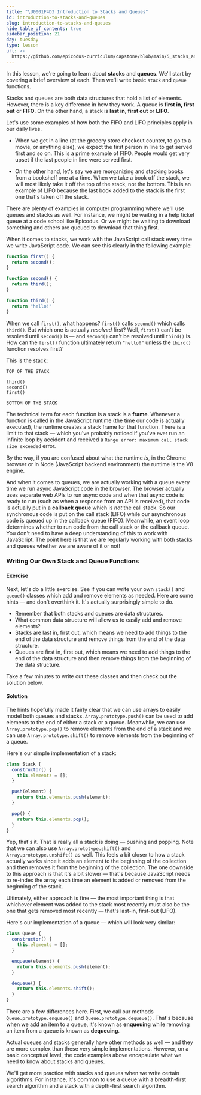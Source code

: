 ```yaml
---
title: "\U0001F4D3 Introduction to Stacks and Queues"
id: introduction-to-stacks-and-queues
slug: introduction-to-stacks-and-queues
hide_table_of_contents: true
sidebar_position: 21
day: tuesday
type: lesson
url: >-
  https://github.com/epicodus-curriculum/capstone/blob/main/5_stacks_and_queues.md
---
```


In this lesson, we're going to learn about **stacks** and **queues**. We'll start by covering a brief overview of each. Then we'll write basic `stack` and `queue` functions.

Stacks and queues are both data structures that hold a list of elements. However, there is a key difference in how they work. A queue is **first in, first out** or **FIFO**. On the other hand, a stack is **last in, first out** or **LIFO**.

Let's use some examples of how both the FIFO and LIFO principles apply in our daily lives.

* When we get in a line (at the grocery store checkout counter, to go to a movie, or anything else), we expect the first person in line to get served first and so on. This is a prime example of FIFO. People would get very upset if the last people in line were served first.

* On the other hand, let's say we are reorganizing and stacking books from a bookshelf one at a time. When we take a book off the stack, we will most likely take it off the top of the stack, not the bottom. This is an example of LIFO because the last book added to the stack is the first one that's taken off the stack.

There are plenty of examples in computer programming where we'll use queues and stacks as well. For instance, we might be waiting in a help ticket queue at a code school like Epicodus. Or we might be waiting to download something and others are queued to download that thing first.

When it comes to stacks, we work with the JavaScript call stack every time we write JavaScript code. We can see this clearly in the following example:

```js
function first() {
  return second();
}

function second() {
  return third();
}

function third() {
  return "hello!"
}
```

When we call `first()`, what happens? `first()` calls `second()` which calls `third()`. But which one is actually _resolved_ first? Well, `first()` can't be resolved until `second()` is — and `second()` can't be resolved until `third()` is. How can the `first()` function ultimately return `"hello!"` unless the `third()` function resolves first?

This is the stack:

```
TOP OF THE STACK

third()
second()
first()

BOTTOM OF THE STACK
```

The technical term for each function is a stack is a **frame**. Whenever a function is called in the JavaScript runtime (the time our code is actually executed), the runtime creates a stack frame for that function. There is a limit to that stack — which you've probably noticed if you've ever run an infinite loop by accident and received a `Range error: maximum call stack size exceeded` error.

By the way, if you are confused about what the runtime _is_, in the Chrome browser or in Node (JavaScript backend environment) the runtime is the V8 engine.

And when it comes to queues, we are actually working with a queue every time we run async JavaScript code in the browser. The browser actually uses separate web APIs to run async code and when that async code is ready to run (such as when a response from an API is received), that code is actually put in a **callback queue** which is _not_ the call stack. So our synchronous code is put on the call stack (LIFO) while our asynchronous code is queued up in the callback queue (FIFO). Meanwhile, an event loop determines whether to run code from the call stack or the callback queue. You don't need to have a deep understanding of this to work with JavaScript. The point here is that we are regularly working with both stacks and queues whether we are aware of it or not!

### Writing Our Own Stack and Queue Functions

#### Exercise

Next, let's do a little exercise. See if you can write your own `stack()` and `queue()` classes which add and remove elements as needed. Here are some hints — and don't overthink it. It's actually surprisingly simple to do.

* Remember that both stacks and queues are data structures.
* What common data structure will allow us to easily add and remove elements?
* Stacks are last in, first out, which means we need to add things to the end of the data structure and remove things from the end of the data structure.
* Queues are first in, first out, which means we need to add things to the end of the data structure and then remove things from the beginning of the data structure.

Take a few minutes to write out these classes and then check out the solution below.

#### Solution

The hints hopefully made it fairly clear that we can use arrays to easily model both queues and stacks. `Array.prototype.push()` can be used to add elements to the end of either a stack or a queue. Meanwhile, we can use `Array.prototype.pop()` to remove elements from the end of a stack and we can use `Array.prototype.shift()` to remove elements from the beginning of a queue.

Here's our simple implementation of a stack:

```js
class Stack {
  constructor() {
    this.elements = [];
  }

  push(element) {
    return this.elements.push(element);
  }

  pop() {
    return this.elements.pop();
  }
}
```

Yep, that's it. That is really all a stack is doing — pushing and popping. Note that we can also use `Array.prototype.shift()` and `Array.prototype.unshift()` as well. This feels a bit closer to how a stack actually works since it adds an element to the beginning of the collection and then removes it from the beginning of the collection. The one downside to this approach is that it's a bit slower — that's because JavaScript needs to re-index the array each time an element is added or removed from the beginning of the stack.

Ultimately, either approach is fine — the most important thing is that whichever element was added to the stack most recently must also be the one that gets removed most recently — that's last-in, first-out (LIFO).

Here's our implementation of a queue — which will look very similar:

```js
class Queue {
  constructor() {
    this.elements = [];
  }

  enqueue(element) {
    return this.elements.push(element);
  }

  dequeue() {
    return this.elements.shift();
  }
}
```

There are a few differences here. First, we call our methods `Queue.prototype.enqueue()` and `Queue.prototype.dequeue()`. That's because when we add an item to a queue, it's known as **enqueuing** while removing an item from a queue is known as **dequeuing**.

Actual queues and stacks generally have other methods as well — and they are more complex than these very simple implementations. However, on a basic conceptual level, the code examples above encapsulate what we need to know about stacks and queues.

We'll get more practice with stacks and queues when we write certain algorithms. For instance, it's common to use a queue with a breadth-first search algorithm and a stack with a depth-first search algorithm.